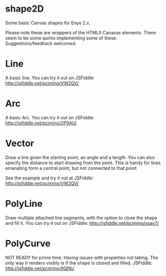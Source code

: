 shape2D
=======

Some basic Canvas shapes for Enyo 2.x.

Please note these are wrappers of the HTML5 Canavas elements. There seem to be some quirks implementing some of these. Suggestions/feedback welcomed.

# Line
A basic line. You can try it out on JSFiddle: http://jsfiddle.net/pcimino/VW2QV/

# Arc
A basic Arc. You can try it out on JSFiddle: http://jsfiddle.net/pcimino/2P9AU/

# Vector
Draw a line given the starting point, an angle and a length. You can also specify the distance to start drawing from the point. This is handy for lines emanating form a central point, but not connected to that point.

See the example and try it out at JSFiddle: http://jsfiddle.net/pcimino/VW2QV/

# PolyLine
Draw multiple attached line segments, with the option to close the shape and fill it. You can try it out on JSFiddle: http://jsfiddle.net/pcimino/ssax7/

# PolyCurve

NOT READY for prime time. Having issues with properties not taking. The only way it renders visibly is if the shape is closed and filled.
JSFiddle: http://jsfiddle.net/pcimino/9Qftb/

